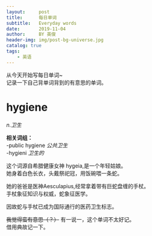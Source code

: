 ```yaml
---
layout:     post
title:      每日单词
subtitle:   Everyday words
date:       2019-11-04
author:     BY 英俊
header-img: img/post-bg-universe.jpg
catalog: true
tags:
    - 英语 
---
```


从今天开始写每日单词~  
记录一下自己背单词背到的有意思的单词。  
# hygiene
*n.卫生* 

**相关词组：**  
-public hygiene *公共卫生*  
-hygieni *卫生的*  

这个词源自希腊健康女神 hygeia,是一个年轻姑娘。  
她身着白色长衣，头戴祭祀冠，用饭碗喂一条蛇。  
  
她的爸爸是医神Aesculapius,经常拿着带有巨蛇盘缠的手杖。  
手杖象征知识与权威，蛇象征医学。  
  
因故蛇与手杖已成为国际通行的医药卫生标志。  

~~我觉得蛮有意思（？）~~
有一说一，这个单词不太好记。  
借用典故记一下。  


